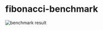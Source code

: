 # fibonacci-benchmark

![benchmark result](https://s8.uupload.ir/files/screenshot_from_2023-08-14_15-20-39_bj5t.png)
